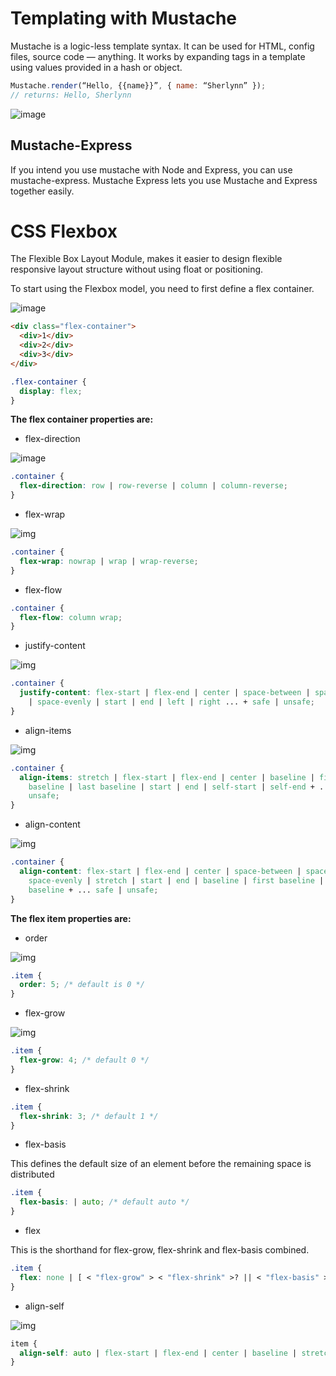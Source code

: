 # Templating with Mustache

Mustache is a logic-less template syntax. It can be used for HTML, config files, source code — anything. It works by expanding tags in a template using values provided in a hash or object.

```javascript
Mustache.render(“Hello, {{name}}”, { name: “Sherlynn” });
// returns: Hello, Sherlynn
```

![image](https://miro.medium.com/max/700/1*LbqYj87xlazySm6wE0Q2lA.png)

## Mustache-Express

If you intend you use mustache with Node and Express, you can use mustache-express. Mustache Express lets you use Mustache and Express together easily.

# CSS Flexbox

The Flexible Box Layout Module, makes it easier to design flexible responsive layout structure without using float or positioning.

To start using the Flexbox model, you need to first define a flex container.

![image](https://css-tricks.com/wp-content/uploads/2018/10/01-container.svg)

```html
<div class="flex-container">
  <div>1</div>
  <div>2</div>
  <div>3</div>
</div>
```

```css
.flex-container {
  display: flex;
}
```

**The flex container properties are:**

- flex-direction

![image](https://css-tricks.com/wp-content/uploads/2018/10/flex-direction.svg)

```css
.container {
  flex-direction: row | row-reverse | column | column-reverse;
}
```

- flex-wrap

![img](https://css-tricks.com/wp-content/uploads/2018/10/flex-wrap.svg)

```css
.container {
  flex-wrap: nowrap | wrap | wrap-reverse;
}
```

- flex-flow

```css
.container {
  flex-flow: column wrap;
}
```

- justify-content

![img](https://css-tricks.com/wp-content/uploads/2018/10/justify-content.svg)

```css
.container {
  justify-content: flex-start | flex-end | center | space-between | space-around
    | space-evenly | start | end | left | right ... + safe | unsafe;
}
```

- align-items

![img](https://css-tricks.com/wp-content/uploads/2018/10/align-items.svg)

```css
.container {
  align-items: stretch | flex-start | flex-end | center | baseline | first
    baseline | last baseline | start | end | self-start | self-end + ... safe |
    unsafe;
}
```

- align-content

![img](https://css-tricks.com/wp-content/uploads/2018/10/align-content.svg)

```css
.container {
  align-content: flex-start | flex-end | center | space-between | space-around |
    space-evenly | stretch | start | end | baseline | first baseline | last
    baseline + ... safe | unsafe;
}
```

**The flex item properties are:**

- order

![img](https://css-tricks.com/wp-content/uploads/2018/10/order.svg)

```css
.item {
  order: 5; /* default is 0 */
}
```

- flex-grow

![img](https://css-tricks.com/wp-content/uploads/2018/10/flex-grow.svg)

```css
.item {
  flex-grow: 4; /* default 0 */
}
```

- flex-shrink

```css
.item {
  flex-shrink: 3; /* default 1 */
}
```

- flex-basis

This defines the default size of an element before the remaining space is distributed

```css
.item {
  flex-basis: | auto; /* default auto */
}
```

- flex

This is the shorthand for flex-grow, flex-shrink and flex-basis combined.

```css
.item {
  flex: none | [ < "flex-grow" > < "flex-shrink" >? || < "flex-basis" > ];
}
```

- align-self

![img](https://css-tricks.com/wp-content/uploads/2018/10/align-self.svg)

```css
item {
  align-self: auto | flex-start | flex-end | center | baseline | stretch;
}
```
